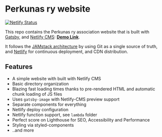 # Perkunas ry website
[![Netlify Status](https://api.netlify.com/api/v1/badges/dbfeb30a-e712-4b6e-bb5a-1a5718aacbea/deploy-status)](https://app.netlify.com/sites/perkunas/deploys)

This repo contains the Perkunas ry association website that is built with [Gatsby](https://www.gatsbyjs.org/), and [Netlify CMS](https://www.netlifycms.org): **[Demo Link](https://gatsby-netlify-cms.netlify.com/)**.

It follows the [JAMstack architecture](https://jamstack.org) by using Git as a single source of truth, and [Netlify](https://www.netlify.com) for continuous deployment, and CDN distribution.

## Features

- A simple website with built with Netlify CMS
- Basic directory organization
- Blazing fast loading times thanks to pre-rendered HTML and automatic chunk loading of JS files
- Uses `gatsby-image` with Netlify-CMS preview support
- Separate components for everything
- Netlify deploy configuration
- Netlify function support, see `lambda` folder
- Perfect score on Lighthouse for SEO, Accessibility and Performance
- Styling via styled-components
- ..and more
